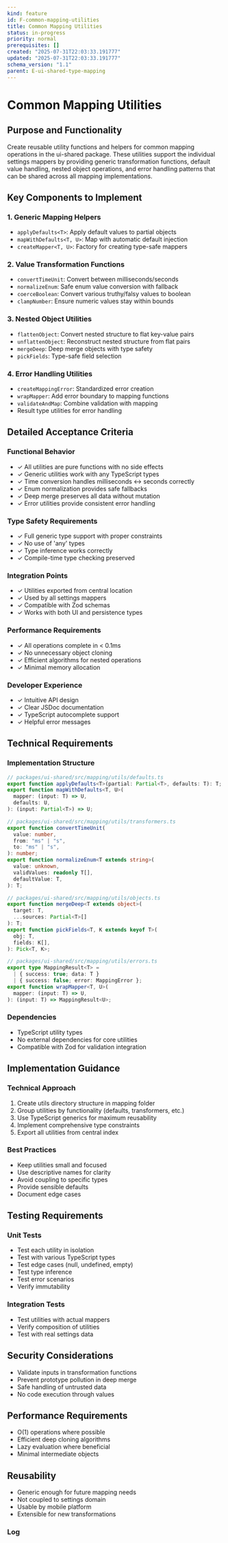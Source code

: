 ```yaml
---
kind: feature
id: F-common-mapping-utilities
title: Common Mapping Utilities
status: in-progress
priority: normal
prerequisites: []
created: "2025-07-31T22:03:33.191777"
updated: "2025-07-31T22:03:33.191777"
schema_version: "1.1"
parent: E-ui-shared-type-mapping
---
```


# Common Mapping Utilities

## Purpose and Functionality

Create reusable utility functions and helpers for common mapping operations in the ui-shared package. These utilities support the individual settings mappers by providing generic transformation functions, default value handling, nested object operations, and error handling patterns that can be shared across all mapping implementations.

## Key Components to Implement

### 1. Generic Mapping Helpers

- `applyDefaults<T>`: Apply default values to partial objects
- `mapWithDefaults<T, U>`: Map with automatic default injection
- `createMapper<T, U>`: Factory for creating type-safe mappers

### 2. Value Transformation Functions

- `convertTimeUnit`: Convert between milliseconds/seconds
- `normalizeEnum`: Safe enum value conversion with fallback
- `coerceBoolean`: Convert various truthy/falsy values to boolean
- `clampNumber`: Ensure numeric values stay within bounds

### 3. Nested Object Utilities

- `flattenObject`: Convert nested structure to flat key-value pairs
- `unflattenObject`: Reconstruct nested structure from flat pairs
- `mergeDeep`: Deep merge objects with type safety
- `pickFields`: Type-safe field selection

### 4. Error Handling Utilities

- `createMappingError`: Standardized error creation
- `wrapMapper`: Add error boundary to mapping functions
- `validateAndMap`: Combine validation with mapping
- Result type utilities for error handling

## Detailed Acceptance Criteria

### Functional Behavior

- ✓ All utilities are pure functions with no side effects
- ✓ Generic utilities work with any TypeScript types
- ✓ Time conversion handles milliseconds ↔ seconds correctly
- ✓ Enum normalization provides safe fallbacks
- ✓ Deep merge preserves all data without mutation
- ✓ Error utilities provide consistent error handling

### Type Safety Requirements

- ✓ Full generic type support with proper constraints
- ✓ No use of 'any' types
- ✓ Type inference works correctly
- ✓ Compile-time type checking preserved

### Integration Points

- ✓ Utilities exported from central location
- ✓ Used by all settings mappers
- ✓ Compatible with Zod schemas
- ✓ Works with both UI and persistence types

### Performance Requirements

- ✓ All operations complete in < 0.1ms
- ✓ No unnecessary object cloning
- ✓ Efficient algorithms for nested operations
- ✓ Minimal memory allocation

### Developer Experience

- ✓ Intuitive API design
- ✓ Clear JSDoc documentation
- ✓ TypeScript autocomplete support
- ✓ Helpful error messages

## Technical Requirements

### Implementation Structure

```typescript
// packages/ui-shared/src/mapping/utils/defaults.ts
export function applyDefaults<T>(partial: Partial<T>, defaults: T): T;
export function mapWithDefaults<T, U>(
  mapper: (input: T) => U,
  defaults: U,
): (input: Partial<T>) => U;

// packages/ui-shared/src/mapping/utils/transformers.ts
export function convertTimeUnit(
  value: number,
  from: "ms" | "s",
  to: "ms" | "s",
): number;
export function normalizeEnum<T extends string>(
  value: unknown,
  validValues: readonly T[],
  defaultValue: T,
): T;

// packages/ui-shared/src/mapping/utils/objects.ts
export function mergeDeep<T extends object>(
  target: T,
  ...sources: Partial<T>[]
): T;
export function pickFields<T, K extends keyof T>(
  obj: T,
  fields: K[],
): Pick<T, K>;

// packages/ui-shared/src/mapping/utils/errors.ts
export type MappingResult<T> =
  | { success: true; data: T }
  | { success: false; error: MappingError };
export function wrapMapper<T, U>(
  mapper: (input: T) => U,
): (input: T) => MappingResult<U>;
```

### Dependencies

- TypeScript utility types
- No external dependencies for core utilities
- Compatible with Zod for validation integration

## Implementation Guidance

### Technical Approach

1. Create utils directory structure in mapping folder
2. Group utilities by functionality (defaults, transformers, etc.)
3. Use TypeScript generics for maximum reusability
4. Implement comprehensive type constraints
5. Export all utilities from central index

### Best Practices

- Keep utilities small and focused
- Use descriptive names for clarity
- Avoid coupling to specific types
- Provide sensible defaults
- Document edge cases

## Testing Requirements

### Unit Tests

- Test each utility in isolation
- Test with various TypeScript types
- Test edge cases (null, undefined, empty)
- Test type inference
- Test error scenarios
- Verify immutability

### Integration Tests

- Test utilities with actual mappers
- Verify composition of utilities
- Test with real settings data

## Security Considerations

- Validate inputs in transformation functions
- Prevent prototype pollution in deep merge
- Safe handling of untrusted data
- No code execution through values

## Performance Requirements

- O(1) operations where possible
- Efficient deep cloning algorithms
- Lazy evaluation where beneficial
- Minimal intermediate objects

## Reusability

- Generic enough for future mapping needs
- Not coupled to settings domain
- Usable by mobile platform
- Extensible for new transformations

### Log
